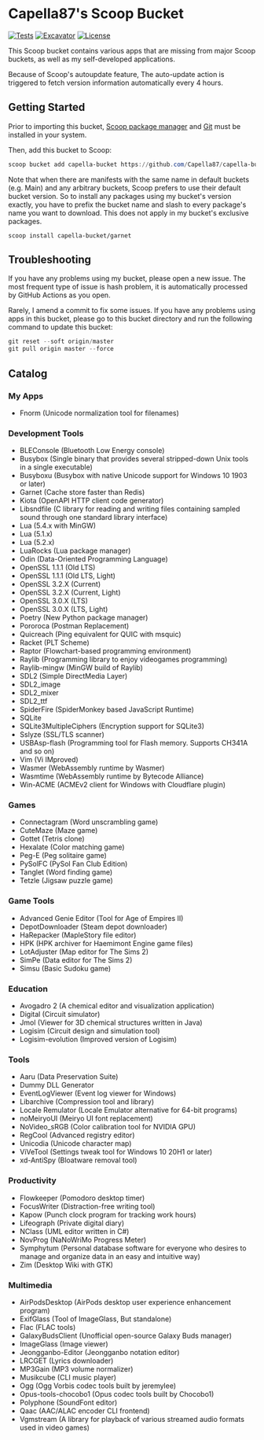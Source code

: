 # Capella87's Scoop Bucket

[![Tests](https://github.com/Capella87/capella-bucket/actions/workflows/ci.yml/badge.svg)](https://github.com/Capella87/capella-bucket/actions/workflows/ci.yml) [![Excavator](https://github.com/Capella87/capella-bucket/actions/workflows/excavator.yml/badge.svg)](https://github.com/Capella87/capella-bucket/actions/workflows/excavator.yml) [![License](https://img.shields.io/badge/license-unlicense-blue)](./LICENSE)

This Scoop bucket contains various apps that are missing from major Scoop buckets, as well as my self-developed applications.

Because of Scoop's autoupdate feature, The auto-update action is triggered to fetch version information automatically every 4 hours.

## Getting Started
Prior to importing this bucket, [Scoop package manager](https://scoop.sh) and [Git](https://git-scm.com) must be installed in your system.

Then, add this bucket to Scoop:
```powershell
scoop bucket add capella-bucket https://github.com/Capella87/capella-bucket
```

Note that when there are manifests with the same name in default buckets (e.g. Main) and any arbitrary buckets, Scoop prefers to use their default bucket version. So to install any packages using my bucket's version exactly, you have to prefix the bucket name and slash to every package's name you want to download. This does not apply in my bucket's exclusive packages.
```pwsh
scoop install capella-bucket/garnet
```

## Troubleshooting
If you have any problems using my bucket, please open a new issue. The most frequent type of issue is hash problem, it is automatically processed by GitHub Actions as you open.

Rarely, I amend a commit to fix some issues. If you have any problems using apps in this bucket, please go to this bucket directory and run the following command to update this bucket:
```powershell
git reset --soft origin/master
git pull origin master --force
```

## Catalog

### My Apps
* Fnorm (Unicode normalization tool for filenames)

### Development Tools
* BLEConsole (Bluetooth Low Energy console)
* Busybox (Single binary that provides several stripped-down Unix tools in a single executable)
* Busyboxu (Busybox with native Unicode support for Windows 10 1903 or later)
* Garnet (Cache store faster than Redis)
* Kiota (OpenAPI HTTP client code generator)
* Libsndfile (C library for reading and writing files containing sampled sound through one standard library interface)
* Lua (5.4.x with MinGW)
* Lua (5.1.x)
* Lua (5.2.x)
* LuaRocks (Lua package manager)
* Odin (Data-Oriented Programming Language)
* OpenSSL 1.1.1 (Old LTS)
* OpenSSL 1.1.1 (Old LTS, Light)
* OpenSSL 3.2.X (Current)
* OpenSSL 3.2.X (Current, Light)
* OpenSSL 3.0.X (LTS)
* OpenSSL 3.0.X (LTS, Light)
* Poetry (New Python package manager)
* Pororoca (Postman Replacement)
* Quicreach (Ping equivalent for QUIC with msquic)
* Racket (PLT Scheme)
* Raptor (Flowchart-based programming environment)
* Raylib (Programming library to enjoy videogames programming)
* Raylib-mingw (MinGW build of Raylib)
* SDL2 (Simple DirectMedia Layer)
* SDL2_image
* SDL2_mixer
* SDL2_ttf
* SpiderFire (SpiderMonkey based JavaScript Runtime)
* SQLite
* SQLite3MultipleCiphers (Encryption support for SQLite3)
* Sslyze (SSL/TLS scanner)
* USBAsp-flash (Programming tool for Flash memory. Supports CH341A and so on)
* Vim (Vi IMproved)
* Wasmer (WebAssembly runtime by Wasmer)
* Wasmtime (WebAssembly runtime by Bytecode Alliance)
* Win-ACME (ACMEv2 client for Windows with Cloudflare plugin)

### Games
* Connectagram (Word unscrambling game)
* CuteMaze (Maze game)
* Gottet (Tetris clone)
* Hexalate (Color matching game)
* Peg-E (Peg solitaire game)
* PySolFC (PySol Fan Club Edition)
* Tanglet (Word finding game)
* Tetzle (Jigsaw puzzle game)

### Game Tools
* Advanced Genie Editor (Tool for Age of Empires II)
* DepotDownloader (Steam depot downloader)
* HaRepacker (MapleStory file editor)
* HPK (HPK archiver for Haemimont Engine game files)
* LotAdjuster (Map editor for The Sims 2)
* SimPe (Data editor for The Sims 2)
* Simsu (Basic Sudoku game)

### Education
* Avogadro 2 (A chemical editor and visualization application)
* Digital (Circuit simulator)
* Jmol (Viewer for 3D chemical structures written in Java)
* Logisim (Circuit design and simulation tool)
* Logisim-evolution (Improved version of Logisim)

### Tools
* Aaru (Data Preservation Suite)
* Dummy DLL Generator
* EventLogViewer (Event log viewer for Windows)
* Libarchive (Compression tool and library)
* Locale Remulator (Locale Emulator alternative for 64-bit programs)
* noMeiryoUI (Meiryo UI font replacement)
* NoVideo_sRGB (Color calibration tool for NVIDIA GPU)
* RegCool (Advanced registry editor)
* Unicodia (Unicode character map)
* ViVeTool (Settings tweak tool for Windows 10 20H1 or later)
* xd-AntiSpy (Bloatware removal tool)

### Productivity
* Flowkeeper (Pomodoro desktop timer)
* FocusWriter (Distraction-free writing tool)
* Kapow (Punch clock program for tracking work hours)
* Lifeograph (Private digital diary)
* NClass (UML editor written in C#)
* NovProg (NaNoWriMo Progress Meter)
* Symphytum (Personal database software for everyone who desires to manage and organize data in an easy and intuitive way)
* Zim (Desktop Wiki with GTK)

### Multimedia
* AirPodsDesktop (AirPods desktop user experience enhancement program)
* ExifGlass (Tool of ImageGlass, But standalone)
* Flac (FLAC tools)
* GalaxyBudsClient (Unofficial open-source Galaxy Buds manager)
* ImageGlass (Image viewer)
* Jeongganbo-Editor (Jeongganbo notation editor)
* LRCGET (Lyrics downloader)
* MP3Gain (MP3 volume normalizer)
* Musikcube (CLI music player)
* Ogg (Ogg Vorbis codec tools built by jeremylee)
* Opus-tools-chocobo1 (Opus codec tools built by Chocobo1)
* Polyphone (SoundFont editor)
* Qaac (AAC/ALAC encoder CLI frontend)
* Vgmstream (A library for playback of various streamed audio formats used in video games)
